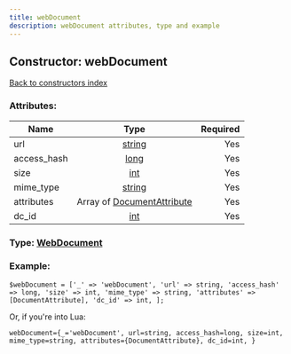 ```yaml
---
title: webDocument
description: webDocument attributes, type and example
---
```

## Constructor: webDocument  
[Back to constructors index](index.md)



### Attributes:

| Name     |    Type       | Required |
|----------|:-------------:|---------:|
|url|[string](../types/string.md) | Yes|
|access\_hash|[long](../types/long.md) | Yes|
|size|[int](../types/int.md) | Yes|
|mime\_type|[string](../types/string.md) | Yes|
|attributes|Array of [DocumentAttribute](../types/DocumentAttribute.md) | Yes|
|dc\_id|[int](../types/int.md) | Yes|



### Type: [WebDocument](../types/WebDocument.md)


### Example:

```
$webDocument = ['_' => 'webDocument', 'url' => string, 'access_hash' => long, 'size' => int, 'mime_type' => string, 'attributes' => [DocumentAttribute], 'dc_id' => int, ];
```  

Or, if you're into Lua:  


```
webDocument={_='webDocument', url=string, access_hash=long, size=int, mime_type=string, attributes={DocumentAttribute}, dc_id=int, }

```


